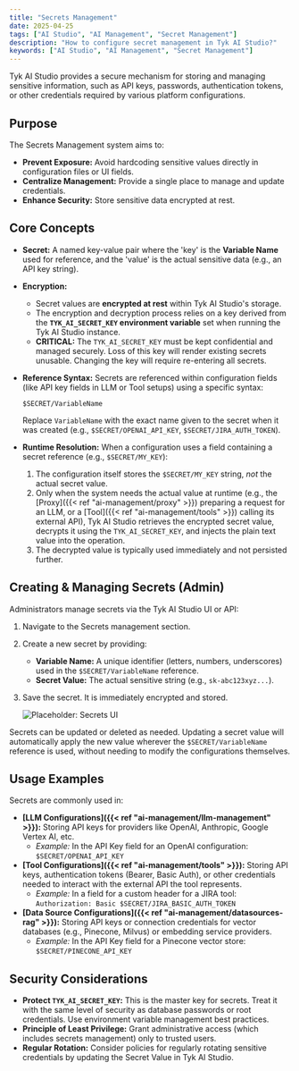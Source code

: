 ```yaml
---
title: "Secrets Management"
date: 2025-04-25
tags: ["AI Studio", "AI Management", "Secret Management"]
description: "How to configure secret management in Tyk AI Studio?"
keywords: ["AI Studio", "AI Management", "Secret Management"]
---
```


Tyk AI Studio provides a secure mechanism for storing and managing sensitive information, such as API keys, passwords, authentication tokens, or other credentials required by various platform configurations.

## Purpose

The Secrets Management system aims to:

*   **Prevent Exposure:** Avoid hardcoding sensitive values directly in configuration files or UI fields.
*   **Centralize Management:** Provide a single place to manage and update credentials.
*   **Enhance Security:** Store sensitive data encrypted at rest.

## Core Concepts

*   **Secret:** A named key-value pair where the 'key' is the **Variable Name** used for reference, and the 'value' is the actual sensitive data (e.g., an API key string).

*   **Encryption:**
    *   Secret values are **encrypted at rest** within Tyk AI Studio's storage.
    *   The encryption and decryption process relies on a key derived from the **`TYK_AI_SECRET_KEY` environment variable** set when running the Tyk AI Studio instance.
    *   **CRITICAL:** The `TYK_AI_SECRET_KEY` must be kept confidential and managed securely. Loss of this key will render existing secrets unusable. Changing the key will require re-entering all secrets.

*   **Reference Syntax:** Secrets are referenced within configuration fields (like API key fields in LLM or Tool setups) using a specific syntax:
    ```
    $SECRET/VariableName
    ```
    Replace `VariableName` with the exact name given to the secret when it was created (e.g., `$SECRET/OPENAI_API_KEY`, `$SECRET/JIRA_AUTH_TOKEN`).

*   **Runtime Resolution:** When a configuration uses a field containing a secret reference (e.g., `$SECRET/MY_KEY`):
    1.  The configuration itself stores the `$SECRET/MY_KEY` string, *not* the actual secret value.
    2.  Only when the system needs the actual value at runtime (e.g., the [Proxy]({{< ref "ai-management/proxy" >}}) preparing a request for an LLM, or a [Tool]({{< ref "ai-management/tools" >}}) calling its external API), Tyk AI Studio retrieves the encrypted secret value, decrypts it using the `TYK_AI_SECRET_KEY`, and injects the plain text value into the operation.
    3.  The decrypted value is typically used immediately and not persisted further.

## Creating & Managing Secrets (Admin)

Administrators manage secrets via the Tyk AI Studio UI or API:

1.  Navigate to the Secrets management section.
2.  Create a new secret by providing:
    *   **Variable Name:** A unique identifier (letters, numbers, underscores) used in the `$SECRET/VariableName` reference.
    *   **Secret Value:** The actual sensitive string (e.g., `sk-abc123xyz...`).
3.  Save the secret. It is immediately encrypted and stored.

    ![Placeholder: Secrets UI](https://placehold.co/600x400?text=Secrets+Management+UI)

Secrets can be updated or deleted as needed. Updating a secret value will automatically apply the new value wherever the `$SECRET/VariableName` reference is used, without needing to modify the configurations themselves.

## Usage Examples

Secrets are commonly used in:

*   **[LLM Configurations]({{< ref "ai-management/llm-management" >}}):** Storing API keys for providers like OpenAI, Anthropic, Google Vertex AI, etc.
    *   *Example:* In the API Key field for an OpenAI configuration: `$SECRET/OPENAI_API_KEY`
*   **[Tool Configurations]({{< ref "ai-management/tools" >}}):** Storing API keys, authentication tokens (Bearer, Basic Auth), or other credentials needed to interact with the external API the tool represents.
    *   *Example:* In a field for a custom header for a JIRA tool: `Authorization: Basic $SECRET/JIRA_BASIC_AUTH_TOKEN`
*   **[Data Source Configurations]({{< ref "ai-management/datasources-rag" >}}):** Storing API keys or connection credentials for vector databases (e.g., Pinecone, Milvus) or embedding service providers.
    *   *Example:* In the API Key field for a Pinecone vector store: `$SECRET/PINECONE_API_KEY`

## Security Considerations

*   **Protect `TYK_AI_SECRET_KEY`:** This is the master key for secrets. Treat it with the same level of security as database passwords or root credentials. Use environment variable management best practices.
*   **Principle of Least Privilege:** Grant administrative access (which includes secrets management) only to trusted users.
*   **Regular Rotation:** Consider policies for regularly rotating sensitive credentials by updating the Secret Value in Tyk AI Studio.

